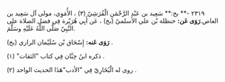 ٢٣١٩ -** بخ:** سَعِيد بن عَبْد الرَّحْمَنِ الْقُرَشِيّ (٣) ، الأُمَوِي، مولى آل سَعِيد بن العاص.**رَوَى عَن:** حنظلة بْن علي الأَسلميّ (بخ) ، عَن أَبِي هُرَيْرة فِي فضل الصلاة على النَّبِيّ صَلَّى اللَّهُ عَلَيْهِ وسَلَّمَ.

**رَوَى عَنه:** إِسْحَاق بْن سُلَيْمان الرازي (بخ) .

ذكره ابنُ حِبَّان فِي كتاب "الثقات" (١) .

روى له الْبُخَارِيّ فِي "الأدب"هَذَا الحديث الواحد (٢) .
